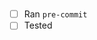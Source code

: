 <!-- What does this change or add (couple words) -->
#

<!-- Detailed explanation -->


- [ ] Ran `pre-commit`
- [ ] Tested

<!-- Does this close an issue? If so reference the issue -->

<!-- For example, "Closes #12" -->